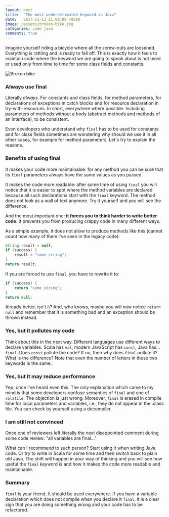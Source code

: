 ```yaml
---
layout: post
title:  "The most underestimated keyword in Java"
date:   2017-11-13 21:00:00 +0300
image: /assets/broken-bike.jpg
categories: code java
comments: true
---
```


Imagine yourself riding a bicycle where all the screw-nuts are loosened. Everything is rattling and is ready to fall off. This is exactly how it feels to maintain code where the keyword we are going to speak about is not used or used only from time to time for some class fields and constants.

<img alt="Broken bike" src="{{ site.url }}{{ page.image }}">

### Always use final

Literally _always_. For constants and class fields, for method parameters, for declarations of exceptions in catch blocks and for resource declaration in try-with-resources. In short, everywhere where possible. Including parameters of methods without a body (abstract methods and methods of an interface), to be consistent.

Even developers who understand why `final` has to be used for constants and for class fields sometimes are wondering why should we use it in all other cases, for example for method parameters. Let's try to explain the reasons.

### Benefits of using final

It makes your code more maintainable: for any method you can be sure that its `final` parameters always have the same values as you passed.

It makes the code more readable: after some time of using `final` you will notice that it is easier to spot where the method variables are declared because all such declarations start with the `final` keyword. The method does not look as a wall of text anymore. Try it yourself and you will see the difference.

And the most important one: __it forces you to think harder to write better code__. It prevents you from producing crappy code in many different ways.

As a simple example, it does not allow to produce methods like this (cannot count how many of them I've seen in the legacy code):
```java
String result = null;
if (success) {
    result = "some string";
}
return result;
```
If you are forced to use `final`, you have to rewrite it to:
```java
if (success) {
    return "some string";
}
return null;
```
Already better, isn't it? And, who knows, maybe you will now notice `return null` and remember that it is something bad and an exception should be thrown instead.

### Yes, but it pollutes my code

Think about this in the next way. Different languages use different ways to declare variables. Scala has `val`, modern JavaScript has `const`, Java has... `final`. Does `const` pollute the code? If no, then why does `final` pollute it? What is the difference? Note that even the number of letters in these two keywords is the same.

### Yes, but it may reduce performance

Yep, once I've heard even this. The only explanation which came to my mind is that some developers confuse semantics of `final` and one of `volatile`. The objection is just wrong. Moreover, `final` is erased in compile time for local parameters and variables, i.e., they do not appear in the .class file. You can check by yourself using a decompiler.

### I am still not convinced

Once one of reviewers left literally the next disappointed comment during some code review: "all variables are final..."

What can I recommend to such person? Start using it when writing Java code. Or try to write in Scala for some time and then switch back to plain old Java. The shift will happen in your way of thinking and you will see how useful the `final` keyword is and how it makes the code more readable and maintainable.

### Summary

`final` is your friend. It should be used everywhere. If you have a variable declaration which does not compile when you declare it `final`, it is a clear sign that you are doing something wrong and your code has to be refactored.